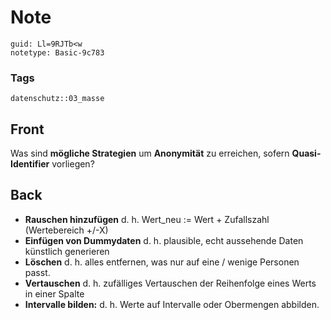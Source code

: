# Note
```
guid: Ll=9RJTb<w
notetype: Basic-9c783
```

### Tags
```
datenschutz::03_masse
```

## Front
Was sind <b>mögliche Strategien</b> um <b>Anonymität</b> zu
erreichen, sofern <b>Quasi-Identifier</b> vorliegen?

## Back
<ul>
  <li><b>Rauschen hinzufügen</b> d. h. Wert_neu := Wert +
  Zufallszahl (Wertebereich +/-X)
  <li><b>Einfügen von Dummydaten</b> d. h. plausible, echt
  aussehende Daten künstlich generieren
  <li><b>Löschen</b> d. h. alles entfernen, was nur auf eine /
  wenige Personen passt.
  <li><b>Vertauschen</b> d. h. zufälliges Vertauschen der
  Reihenfolge eines Werts in einer Spalte
  <li><b>Intervalle bilden:</b> d. h. Werte auf Intervalle oder
  Obermengen abbilden.
</ul>
